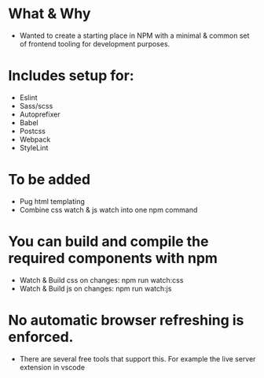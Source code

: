 # What & Why
- Wanted to create a starting place in NPM with a minimal & common set of frontend tooling for development purposes. 

# Includes setup for:
- Eslint
- Sass/scss
- Autoprefixer
- Babel
- Postcss
- Webpack
- StyleLint

# To be added
- Pug html templating
- Combine css watch & js watch into one npm command

# You can build and compile the required components with npm
- Watch & Build css on changes: npm run watch:css
- Watch & Build js on changes: npm run watch:js

# No automatic browser refreshing is enforced.
- There are several free tools that support this. For example the live server extension in vscode